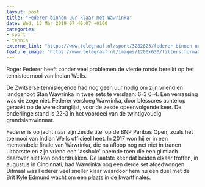 ```yaml
---
layout: post
title: "Federer binnen uur klaar met Wawrinka"
date: Wed, 13 Mar 2019 07:40:07 +0100
categories: 
- sport 
- tennis 
externe_link: "https://www.telegraaf.nl/sport/3282823/federer-binnen-uur-klaar-met-wawrinka"
feature_image: "https://www.telegraaf.nl/images/1200x630/filters:format(jpeg):quality(80)/cdn-kiosk-api.telegraaf.nl/f17e96aa-455a-11e9-85c6-ff84f5ae1891.jpg"
---
```


<p class="intro">Roger Federer heeft zonder veel problemen de vierde ronde bereikt op het tennistoernooi van Indian Wells.</p> <p>De Zwitserse tennislegende had nog geen uur nodig om zijn vriend en landgenoot Stan Wawrinka in twee sets te verslaan: 6-3 6-4. Een verrassing was de zege niet. Federer versloeg Wawrinka, door blessures achterop geraakt op de wereldranglijst, voor de zesde opeenvolgende keer. De onderlinge stand is 22-3 in het voordeel van de twintigvoudig grandslamwinnaar.</p><p>Federer is op jacht naar zijn zesde titel op de BNP Paribas Open, zoals het toernooi van Indian Wells officieel heet. In 2017 won hij er in een memorabele finale van Wawrinka, die na afloop nog net niet in tranen uitbarstte en zijn vriend een 'asshole' noemde toen die een glimlach daarover niet kon onderdrukken. De laatste keer dat beiden elkaar troffen, in augustus in Cincinnati, had Wawrinka nog een derde set afgedwongen. Ditmaal was Federer veel sneller klaar waardoor hem nu een duel met de Brit Kyle Edmund wacht om een plaats in de kwartfinales.</p>
